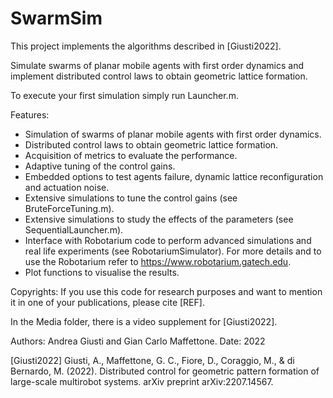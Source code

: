 # SwarmSim

This project implements the algorithms described in [Giusti2022].

Simulate swarms of planar mobile agents with first order dynamics and implement distributed control laws to obtain geometric lattice formation.

To execute your first simulation simply run Launcher.m.

Features:
  - Simulation of swarms of planar mobile agents with first order dynamics.
  - Distributed control laws to obtain geometric lattice formation.
  - Acquisition of metrics to evaluate the performance.
  - Adaptive tuning of the control gains.
  - Embedded options to test agents failure, dynamic lattice reconfiguration and actuation noise.
  - Extensive simulations to tune the control gains (see BruteForceTuning.m).
  - Extensive simulations to study the effects of the parameters (see SequentialLauncher.m).
  - Interface with Robotarium code to perform advanced simulations and real life experiments (see RobotariumSimulator). For more details and to use the Robotarium refer to https://www.robotarium.gatech.edu.
  - Plot functions to visualise the results.

Copyrights: If you use this code for research purposes and want to mention it in one of your publications, please cite [REF].

In the Media folder, there is a video supplement for [Giusti2022].

Authors: Andrea Giusti and Gian Carlo Maffettone.
Date: 2022

[Giusti2022] Giusti, A., Maffettone, G. C., Fiore, D., Coraggio, M., & di Bernardo, M. (2022). Distributed control for geometric pattern formation of large-scale multirobot systems. arXiv preprint arXiv:2207.14567.
